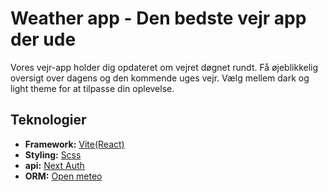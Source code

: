 # Weather app - Den bedste vejr app der ude

Vores vejr-app holder dig opdateret om vejret døgnet rundt. Få øjeblikkelig oversigt over dagens og den kommende uges vejr. Vælg mellem dark og light theme for at tilpasse din oplevelse.

## Teknologier

- **Framework:** [Vite(React)](https://vitejs.dev/)
- **Styling:** [Scss](https://sass-lang.com/)
- **api:** [Next Auth](https://next-auth.js.org/)
- **ORM:** [Open meteo](https://open-meteo.com/)